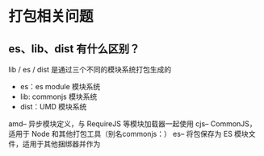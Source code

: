 # 打包相关问题

## es、lib、dist 有什么区别？

lib / es / dist 是通过三个不同的模块系统打包生成的

- es：es module 模块系统
- lib: commonjs 模块系统
- dist：UMD 模块系统

amd– 异步模块定义，与 RequireJS 等模块加载器一起使用
cjs– CommonJS，适用于 Node 和其他打包工具（别名commonjs：）
es– 将包保存为 ES 模块文件，适用于其他捆绑器并作为<script type=module>标签包含在现代浏览器中（别名：esm、、module）
iife– 自执行功能，适合作为<script>标签包含。（如果你想为你的应用程序创建一个包，你可能想使用它。）。“iife”代表“立即调用的函数表达式”
umd– 通用模块定义，作为amd，cjs多iife合一
system– SystemJS 加载器的原生格式（别名systemjs：）

<!-- umd/commonjs/es -->

## 相关文章

https://juejin.cn/post/6844904058394771470
https://juejin.cn/post/7083489939517603848
https://juejin.cn/post/7034451277878657055

https://juejin.cn/post/7021768729327304711

## 运行命令

```json
 "build": "rollup -c",
```
